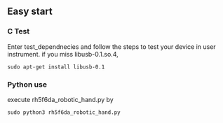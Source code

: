 ## Easy start
### C Test 
Enter test_dependnecies and follow the steps to test your device in user instrument.
if you miss libusb-0.1.so.4, 
``` 
sudo apt-get install libusb-0.1
```
### Python use
execute rh5f6da_robotic_hand.py by
```
sudo python3 rh5f6da_robotic_hand.py
```